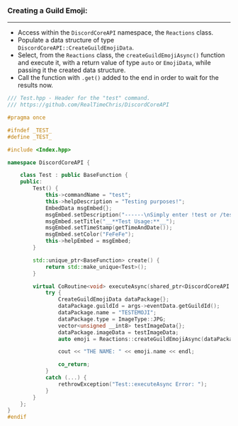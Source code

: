 ### **Creating a Guild Emoji:**
---
- Access within the `DiscordCoreAPI` namespace, the `Reactions` class.
- Populate a data structure of type `DiscordCoreAPI::CreateGuildEmojiData`.
- Select, from the `Reactions` class, the `createGuildEmojiAsync()` function and execute it, with a return value of type `auto` or `EmojiData`, while passing it the created data structure.
- Call the function with `.get()` added to the end in order to wait for the results now.

```cpp
/// Test.hpp - Header for the "test" command.
/// https://github.com/RealTimeChris/DiscordCoreAPI

#pragma once

#ifndef _TEST_
#define _TEST_

#include <Index.hpp>

namespace DiscordCoreAPI {

	class Test : public BaseFunction {
	public:
		Test() {
			this->commandName = "test";
			this->helpDescription = "Testing purposes!";
			EmbedData msgEmbed{};
			msgEmbed.setDescription("------\nSimply enter !test or /test!\n------");
			msgEmbed.setTitle("__**Test Usage:**__");
			msgEmbed.setTimeStamp(getTimeAndDate());
			msgEmbed.setColor("FeFeFe");
			this->helpEmbed = msgEmbed;
		}

		std::unique_ptr<BaseFunction> create() {
			return std::make_unique<Test>();
		}

		virtual CoRoutine<void> executeAsync(shared_ptr<DiscordCoreAPI::BaseFunctionArguments> args) {
			try {
				CreateGuildEmojiData dataPackage{};
				dataPackage.guildId = args->eventData.getGuildId();
				dataPackage.name = "TESTEMOJI";
				dataPackage.type = ImageType::JPG;
				vector<unsigned __int8> testImageData{};
				dataPackage.imageData = testImageData;
				auto emoji = Reactions::createGuildEmojiAsync(dataPackage).get();

				cout << "THE NAME: " << emoji.name << endl;

				co_return;
			}
			catch (...) {
				rethrowException("Test::executeAsync Error: ");
			}
		}
	};
}
#endif
```
